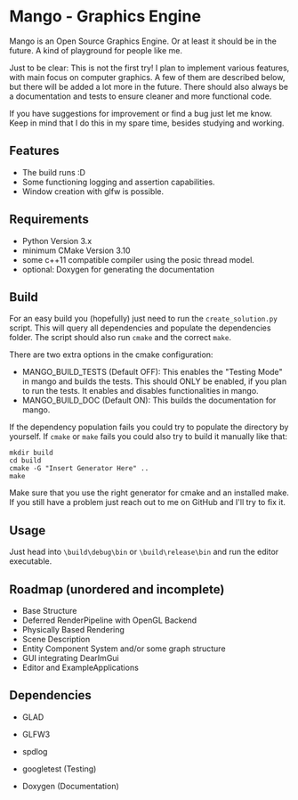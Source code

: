 # Mango - Graphics Engine

Mango is an Open Source Graphics Engine. Or at least it should be in the future.
A kind of playground for people like me.

Just to be clear: This is not the first try!
I plan to implement various features, with main focus on computer graphics.
A few of them are described below, but there will be added a lot more in the future.
There should also always be a documentation and tests to ensure cleaner and more functional code.

If you have suggestions for improvement or find a bug just let me know.
Keep in mind that I do this in my spare time, besides studying and working.

## Features

* The build runs :D
* Some functioning logging and assertion capabilities.
* Window creation with glfw is possible.

## Requirements

* Python Version 3.x
* minimum CMake Version 3.10
* some c++11 compatible compiler using the posic thread model.
* optional: Doxygen for generating the documentation

## Build

For an easy build you (hopefully) just need to run the ```create_solution.py``` script.
This will query all dependencies and populate the dependencies folder.
The script should also run ```cmake``` and the correct ```make```.

There are two extra options in the cmake configuration:
* MANGO_BUILD_TESTS (Default OFF): This enables the "Testing Mode" in mango and builds the tests. This should ONLY be enabled, if you plan to run the tests. It enables and disables functionalities in mango.
* MANGO_BUILD_DOC (Default ON): This builds the documentation for mango.

If the dependency population fails you could try to populate the directory by yourself.
If ```cmake``` or ```make``` fails you could also try to build it manually like that:

```console
mkdir build
cd build
cmake -G "Insert Generator Here" ..
make
```

Make sure that you use the right generator for cmake and an installed make.
If you still have a problem just reach out to me on GitHub and I'll try to fix it.

## Usage

Just head into ```\build\debug\bin``` or ```\build\release\bin``` and run the editor executable.

## Roadmap (unordered and incomplete)

* Base Structure
* Deferred RenderPipeline with OpenGL Backend
* Physically Based Rendering
* Scene Description
* Entity Component System and/or some graph structure
* GUI integrating DearImGui
* Editor and ExampleApplications

## Dependencies

* GLAD
* GLFW3
* spdlog

* googletest (Testing)
* Doxygen (Documentation)
